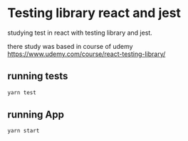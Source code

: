 # Testing library react and jest

studying test in react with testing library and jest.

there study was based in course of udemy https://www.udemy.com/course/react-testing-library/

## running tests

```bash
yarn test
```

## running App

```bash
yarn start
```
